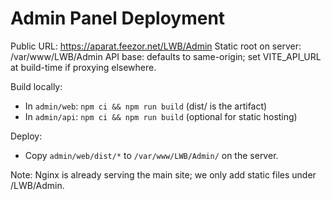 # Admin Panel Deployment

Public URL: https://aparat.feezor.net/LWB/Admin
Static root on server: /var/www/LWB/Admin
API base: defaults to same-origin; set VITE_API_URL at build-time if proxying elsewhere.

Build locally:
- In `admin/web`: `npm ci && npm run build` (dist/ is the artifact)
- In `admin/api`: `npm ci && npm run build` (optional for static hosting)

Deploy:
- Copy `admin/web/dist/*` to `/var/www/LWB/Admin/` on the server.

Note: Nginx is already serving the main site; we only add static files under /LWB/Admin.